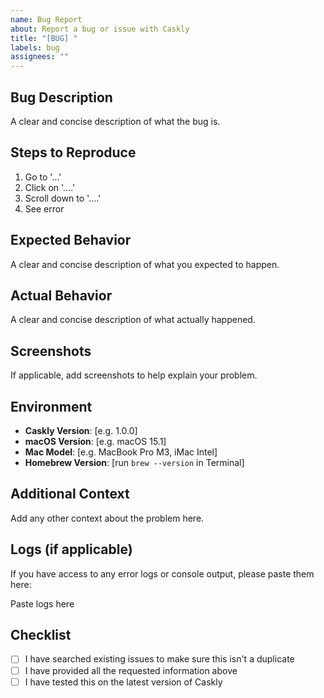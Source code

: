 ```yaml
---
name: Bug Report
about: Report a bug or issue with Caskly
title: "[BUG] "
labels: bug
assignees: ""
---
```


## Bug Description

A clear and concise description of what the bug is.

## Steps to Reproduce

1. Go to '...'
2. Click on '....'
3. Scroll down to '....'
4. See error

## Expected Behavior

A clear and concise description of what you expected to happen.

## Actual Behavior

A clear and concise description of what actually happened.

## Screenshots

If applicable, add screenshots to help explain your problem.

## Environment

- **Caskly Version**: [e.g. 1.0.0]
- **macOS Version**: [e.g. macOS 15.1]
- **Mac Model**: [e.g. MacBook Pro M3, iMac Intel]
- **Homebrew Version**: [run `brew --version` in Terminal]

## Additional Context

Add any other context about the problem here.

## Logs (if applicable)

If you have access to any error logs or console output, please paste them here:

Paste logs here

## Checklist

- [ ] I have searched existing issues to make sure this isn't a duplicate
- [ ] I have provided all the requested information above
- [ ] I have tested this on the latest version of Caskly
